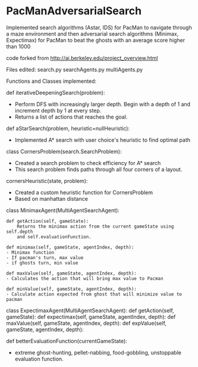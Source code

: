 # PacManAdversarialSearch
Implemented search algorithms (Astar, IDS) for PacMan to navigate through a maze environment and then adversarial search algorithms (Minimax, Expectimax) for PacMan to beat the ghosts with an average score higher than 1000

code forked from http://ai.berkeley.edu/project_overview.html

Files edited:
search.py
searchAgents.py
multiAgents.py


Functions and Classes implemented:

def iterativeDeepeningSearch(problem):
- Perform DFS with increasingly larger depth. Begin with a depth of 1 and increment depth by 1 at every step.
- Returns a list of actions that reaches the goal.

def aStarSearch(problem, heuristic=nullHeuristic):
- Implemented A* search with user choice's heuristic to find optimal path

class CornersProblem(search.SearchProblem):
- Created a search problem to check efficiency for A* search
- This search problem finds paths through all four corners of a layout.

cornersHeuristic(state, problem):
- Created a custom heuristic function for CornersProblem
- Based on manhattan distance

class MinimaxAgent(MultiAgentSearchAgent):

    def getAction(self, gameState):
        Returns the minimax action from the current gameState using self.depth
        and self.evaluationFunction.

    def minimax(self, gameState, agentIndex, depth):
    - Minimax function
    - If pacman's turn, max value
    - if ghosts turn, min value

    def maxValue(self, gameState, agentIndex, depth):
    - Calculates the action that will bring max value to Pacman

    def minValue(self, gameState, agentIndex, depth):
    - Calculate action expected from ghost that will minimize value to pacman
    
 class ExpectimaxAgent(MultiAgentSearchAgent):
    def getAction(self, gameState):
    def expectimax(self, gameState, agentIndex, depth):
    def maxValue(self, gameState, agentIndex, depth):
    def expValue(self, gameState, agentIndex, depth):
    
def betterEvaluationFunction(currentGameState):
- extreme ghost-hunting, pellet-nabbing, food-gobbling, unstoppable evaluation function.
       
